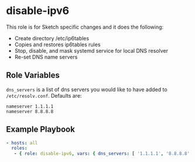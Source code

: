 disable-ipv6
=========

This role is for Sketch specific changes and it does the following:

* Create directory /etc/ip6tables
* Copies and restores ip6tables rules
* Stop, disable, and mask systemd service for local DNS resolver
* Re-set DNS name servers


Role Variables
--------------

`dns_servers` is a list of dns servers you would like to have added to `/etc/resolv.conf`. Defaults are:

```
nameserver 1.1.1.1
nameserver 8.8.8.8
```

Example Playbook
----------------

```yml
- hosts: all
  roles:
   - { role: disable-ipv6, vars: { dns_servers: [ '1.1.1.1', '8.8.8.8' ] } }
```